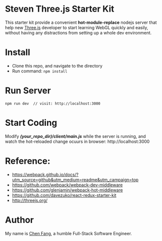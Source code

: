 # Steven Three.js Starter Kit
This starter kit provide a convenient **hot-module-replace** nodejs server that help new [Three.js](https://http://threejs.org/) developer to start learning WebGL quickly and easily, without having any distractions from setting up a whole dev environment.

# Install
* Clone this repo, and navigate to the directory
* Run command: ```npm install```

# Run Server
```
npm run dev  // visit: http://localhost:3000
```
# Start Coding
Modify ***(your_repo_dir)/client/main.js*** while the server is running, and watch the hot-reloaded change ocuurs in browser: http://localhost:3000

# Reference:
* https://webpack.github.io/docs/?utm_source=github&utm_medium=readme&utm_campaign=top
* https://github.com/webpack/webpack-dev-middleware
* https://github.com/glenjamin/webpack-hot-middleware
* https://github.com/davezuko/react-redux-starter-kit
* http://threejs.org/

# Author
My name is [Chen Fang](https://chen-fang.com/), a humble Full-Stack Software Engineer.
